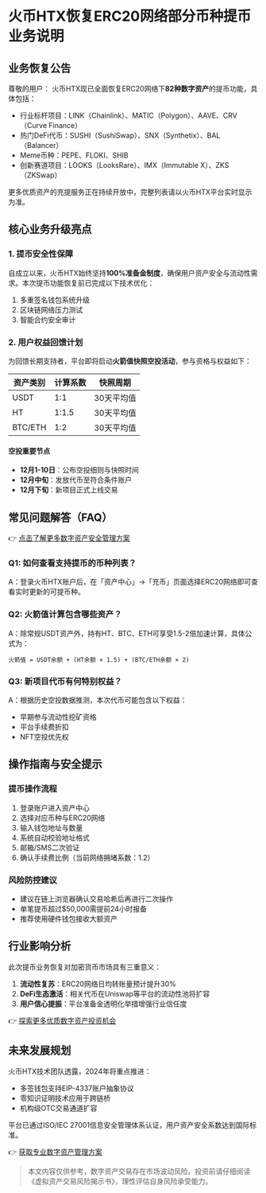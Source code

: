 # 火币HTX恢复ERC20网络部分币种提币业务说明

## 业务恢复公告

尊敬的用户：
火币HTX现已全面恢复ERC20网络下**82种数字资产**的提币功能，具体包括：
- 行业标杆项目：LINK（Chainlink）、MATIC（Polygon）、AAVE、CRV（Curve Finance）
- 热门DeFi代币：SUSHI（SushiSwap）、SNX（Synthetix）、BAL（Balancer）
- Meme币种：PEPE、FLOKI、SHIB
- 创新赛道项目：LOOKS（LooksRare）、IMX（Immutable X）、ZKS（ZKSwap）

更多优质资产的充提服务正在持续开放中，完整列表请以火币HTX平台实时显示为准。

## 核心业务升级亮点

### 1. 提币安全性保障
自成立以来，火币HTX始终坚持**100%准备金制度**，确保用户资产安全与流动性需求。本次提币功能恢复前已完成以下技术优化：
1. 多重签名钱包系统升级
2. 区块链网络压力测试
3. 智能合约安全审计

### 2. 用户权益回馈计划
为回馈长期支持者，平台即将启动**火箭值快照空投活动**，参与资格与权益如下：

| 资产类别 | 计算系数 | 快照周期 |
|----------|----------|----------|
| USDT     | 1:1      | 30天平均值 |
| HT       | 1:1.5    | 30天平均值 |
| BTC/ETH  | 1:2      | 30天平均值 |

#### 空投重要节点
- **12月1-10日**：公布空投细则与快照时间
- **12月中旬**：发放代币至符合条件账户
- **12月下旬**：新项目正式上线交易

## 常见问题解答（FAQ）

👉 [点击了解更多数字资产安全管理方案](https://bit.ly/okx_welcome)

### Q1: 如何查看支持提币的币种列表？
A：登录火币HTX账户后，在「资产中心」→「充币」页面选择ERC20网络即可查看实时更新的可提币种。

### Q2: 火箭值计算包含哪些资产？
A：除常规USDT资产外，持有HT、BTC、ETH可享受1.5-2倍加速计算，具体公式为：
```
火箭值 = USDT余额 + (HT余额 × 1.5) + (BTC/ETH余额 × 2)
```

### Q3: 新项目代币有何特别权益？
A：根据历史空投数据推测，本次代币可能包含以下权益：
- 早期参与流动性挖矿资格
- 平台手续费折扣
- NFT空投优先权

## 操作指南与安全提示

### 提币操作流程
1. 登录账户进入资产中心
2. 选择对应币种与ERC20网络
3. 输入钱包地址与数量
4. 系统自动校验地址格式
5. 邮箱/SMS二次验证
6. 确认手续费比例（当前网络拥堵系数：1.2）

### 风险防控建议
- 建议在链上浏览器确认交易哈希后再进行二次操作
- 单笔提币超过$50,000需提前24小时报备
- 推荐使用硬件钱包接收大额资产

## 行业影响分析

此次提币业务恢复对加密货币市场具有三重意义：
1. **流动性复苏**：ERC20网络日均转账量预计提升30%
2. **DeFi生态激活**：相关代币在Uniswap等平台的流动性池将扩容
3. **用户信心提振**：平台准备金透明化举措增强行业信任度

👉 [探索更多优质数字资产投资机会](https://bit.ly/okx_welcome)

## 未来发展规划

火币HTX技术团队透露，2024年将重点推进：
- 多签钱包支持EIP-4337账户抽象协议
- 零知识证明技术应用于跨链桥
- 机构级OTC交易通道扩容

平台已通过ISO/IEC 27001信息安全管理体系认证，用户资产安全系数达到国际标准。

👉 [获取专业数字资产管理方案](https://bit.ly/okx_welcome)

> 本文内容仅供参考，数字资产交易存在市场波动风险。投资前请仔细阅读《虚拟资产交易风险揭示书》，理性评估自身风险承受能力。